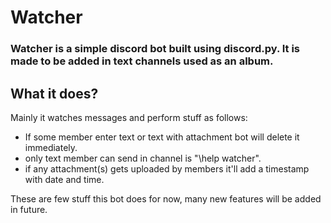 # Watcher
### Watcher is a simple discord bot built using discord.py. It is made to be added in text channels used as an album.

## What it does?
Mainly it watches messages and perform stuff as follows:

- If some member enter text or text with attachment bot will delete it immediately.
- only text member can send in channel is "\help watcher".
- if any attachment(s) gets uploaded by members it'll add a timestamp with date and time.

These are few stuff this bot does for now, many new features will be added in future.